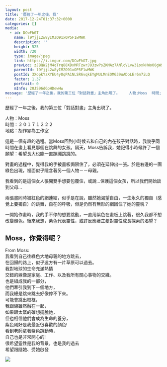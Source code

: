 ```yaml
---
layout: post
title: '歷經了一年之後，我' 
date: 2017-12-24T01:37:32+0000 
categories: [] 
media:
  - id: DCwFhGT
    name: l9YjjL2w8yIMZO91xOP5F1wMWK
    description: ''   
    height: 525
    width: 720
    type: image/jpeg
    link: https://i.imgur.com/DCwFhGT.jpg
    prevLoc: zJBQW2jM4qTrq88XDxMRTzwrJ93zwPsZKMAz7ANlcVLvw31oxkHWo06gW9WZFR7L582x1qu68m7KOYxnTp3NQLoynLSDM7NzRZGXh3QjV5ZzEmCJEJBGqMl8hD2xnlLG7yuZJ7y8l9V2iEQKxEDwN9F3jA16WLxRuX0Rg9O1qES3RyYOg31As19JPW8nqwIAo0z6QOg0HlgQXE1zB0hlMMOZw292UqyOmkNKjNtmNwG0DDA1F8pjGAnZ6YF9EDYE4Xk
    parentId: l9YjjL2w8yIMZO91xOP5F1wMWK
    postId: 3XopkYzXYEU4yOqPA1NLSR6vqkEYgMULMnEOMG39uADoLEr6m7iLQ
    factor: 1.37
    portrait: 0
    mInfo: 20JS96dGpHDewHw
message: '歷經了一年之後，我的第三位「對話對畫」主角出現了。    人物;Moss  時間;２０１７１２２２  地點;胡作霏為工作室    這是一..'  
---
```


歷經了一年之後，我的第三位「對話對畫」主角出現了。  
  
人物：Moss  
時間：２０１７１２２２  
地點：胡作霏為工作室  
  
這是一個有趣的過程。當Moss回到小時候去和自己的內在孩子對話時，我幾乎同時間在畫上看見那個在跳舞的女孩。隔天，Moss告訴我，她記得小時候許了一個願望：希望長大也能一直蹦蹦跳跳的。  
  
對畫的過程中，覺得我的手被畫板侷限住了，必須在延伸出一張。於是右邊的一團綠色出現，裡面似乎隱含著另一個人物－－母親。  
  
我看到的是這個女人張開雙手想要包覆住，或說…保護這個女孩，所以我們開始談到父母…  
  
兩張畫同時被紅色的網連結，似乎是在說，雖然她渴望自由，一生永久的獨自（感覺上要獨自）的跳舞，自在的呼吸，但是仍然有無形的網困住了她的靈魂？  
  
一開始作畫時，我的手不停的想要跳動，一直用紫色在畫板上跳著，很久我都不想改變顏色。後來我想，紫色代表靈性，或許反應著芷菱對靈性成長探索的渴望？  
  
Moss，你覺得呢？  
---------------------------------------------------------------------  
  
From Moss:  
我看到自己往綠色大地母親的地方跳去，  
在回歸的路上，似乎遠方有一片草原可以過去。  
我對地球的生命充滿熱情  
交錯的線像是家庭、工作、以及我所有關心事物的交織。  
也是組成我的一部分，  
他們牽引我到下一個地方，  
而我總是跳來跳去好像停不下來。  
可能會跳出框框，  
我跟線雖然融在一起，  
如果跟太緊的確想擺脫她，  
但也相信他們會成為生命的養分，  
紫色剛好是我最近很喜歡的顏色!  
看到老師拿著紫色跳動時，  
自己也是非常開心的!  
很希望靈性是我的背景，也是我的過去  
希望跟隨她、受她啟發


[//]: #media:  
<a href="https://i.imgur.com/DCwFhGT.jpg"><img class="postImage" src="https://i.imgur.com/DCwFhGTh.jpg" />  
</a>   
